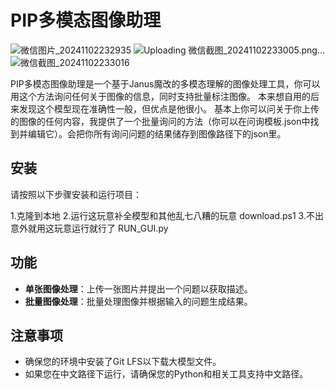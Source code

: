 # PIP多模态图像助理
![微信图片_20241102232935](https://github.com/user-attachments/assets/0be21889-b2c5-4300-853f-16f637478d1b)
![Uploading 微信截图_20241102233005.png…]()
![微信截图_20241102233016](https://github.com/user-attachments/assets/3a01e4af-6d3b-449d-a188-09f40354758e)

PIP多模态图像助理是一个基于Janus魔改的多模态理解的图像处理工具，你可以用这个方法询问任何关于图像的信息，同时支持批量标注图像。
本来想自用的后来发现这个模型现在准确性一般，但优点是他很小。
基本上你可以问关于你上传的图像的任何内容，我提供了一个批量询问的方法（你可以在问询模板.json中找到并编辑它）。会把你所有询问问题的结果储存到图像路径下的json里。

## 安装

请按照以下步骤安装和运行项目：

1.克隆到本地
2.运行这玩意补全模型和其他乱七八糟的玩意  download.ps1
3.不出意外就用这玩意运行就行了 RUN_GUI.py


## 功能

- **单张图像处理**：上传一张图片并提出一个问题以获取描述。
- **批量图像处理**：批量处理图像并根据输入的问题生成结果。

## 注意事项

- 确保您的环境中安装了Git LFS以下载大模型文件。
- 如果您在中文路径下运行，请确保您的Python和相关工具支持中文路径。
